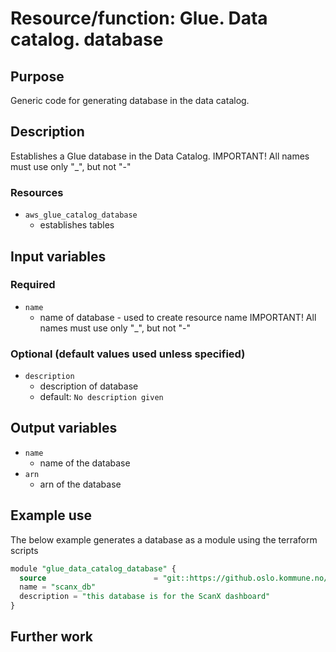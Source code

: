 # Resource/function: Glue. Data catalog. database

## Purpose
Generic code for generating database in the data catalog.

## Description
Establishes a Glue database in the Data Catalog. 
IMPORTANT! All names must use only "_",  but not "-"

### Resources
- `aws_glue_catalog_database` 
    - establishes tables 

## Input variables
### Required
- `name`
    - name of database - used to create resource name
      IMPORTANT! All names must use only "_",  but not "-"

### Optional (default values used unless specified)
- `description`
    - description of database
    - default: `No description given`

## Output variables
- `name`
    - name of the database
- `arn`
    - arn of the database

## Example use
The below example generates a database as a module using the terraform scripts

```sql
module "glue_data_catalog_database" {
  source                        = "git::https://github.oslo.kommune.no/REN/aws-reg-terraform-library//glue/database?ref=0.26.dev"
  name = "scanx_db"
  description = "this database is for the ScanX dashboard"
}
```

## Further work
